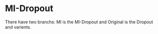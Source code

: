 # MI-Dropout
There have two branchs: MI is the MI-Dropout and Original is the Dropout and varients.
